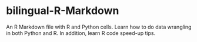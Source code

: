 # bilingual-R-Markdown
An R Markdown file with R and Python cells.
Learn how to do data wrangling in both Python and R. In addition, learn R code speed-up tips.
